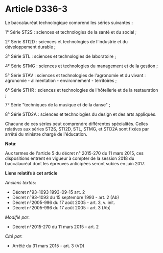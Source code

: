 # Article D336-3

Le baccalauréat technologique comprend les séries suivantes :

1° Série ST2S : sciences et technologies de la santé et du social ;

2° Série STI2D : sciences et technologies de l'industrie et du développement durable ; 

3° Série STL : sciences et technologies de laboratoire ;

4° Série STMG : sciences et technologies du management et de la gestion ;

5° Série STAV : sciences et technologies de l'agronomie et du vivant : agronomie - alimentation - environnement -
territoires ;

6° Série STHR : sciences et technologies de l'hôtellerie et de la restauration ;

7° Série "techniques de la musique et de la danse" ;

8° Série STD2A : sciences et technologies du design et des arts appliqués.

Chacune de ces séries peut comprendre différentes spécialités. Celles relatives aux séries ST2S, STI2D, STL, STMG, et STD2A
sont fixées par arrêté du ministre chargé de l'éducation.

**Nota:**

Aux termes de l'article 5 du décret n° 2015-270 du 11 mars 2015, ces dispositions entrent en vigueur à compter de la session
2018 du baccalauréat dont les épreuves anticipées seront subies en juin 2017.

**Liens relatifs à cet article**

_Anciens textes_:

  - Décret n°93-1093 1993-09-15 art. 2
  - Décret n°93-1093 du 15 septembre 1993 - art. 2 (Ab)
  - Décret n°2005-996 du 17 août 2005 - art. 3, v. init.
  - Décret n°2005-996 du 17 août 2005 - art. 3 (Ab)

_Modifié par_:

  - Décret n°2015-270 du 11 mars 2015 - art. 2

_Cité par_:

  - Arrêté du 31 mars 2015 - art. 3 (VD)
